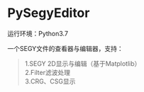 # PySegyEditor
运行环境：Python3.7

一个SEGY文件的查看器与编辑器，支持：  
>  1.SEGY 2D显示与编辑（基于Matplotlib）  
>  2.Filter滤波处理  
>  3.CRG、CSG显示  

